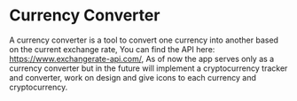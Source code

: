# Currency Converter
A currency converter is a tool to convert one currency into another based on the current exchange rate, You can find the API here: https://www.exchangerate-api.com/, As of now the app serves only as a currency converter but in the future will implement a cryptocurrency tracker and converter, work on design and give icons to each currency and cryptocurrency.
